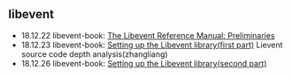 ## libevent
- 18.12.22 libevent-book: [The Libevent Reference Manual: Preliminaries](http://www.wangafu.net/~nickm/libevent-book/01_intro.html)
- 18.12.23 
    libevent-book: [Setting up the Libevent library(first part)](http://www.wangafu.net/~nickm/libevent-book/Ref1_libsetup.html) 
    Lievent source code depth analysis(zhangliang)
- 18.12.26 libevent-book: [Setting up the Libevent library(second part)](http://www.wangafu.net/~nickm/libevent-book/Ref1_libsetup.html)
